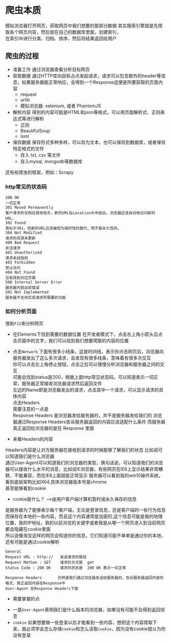 # 爬虫本质

模拟浏览器打开网页，获取网页中我们想要的那部分数据
其实搜索引擎就是先爬取各个网页内容，然后放在自己的数据库里面，创建索引，  
在索引中进行分类、归档、排序，然后将结果返回给用户

## 爬虫的过程

+ 准备工作
  通过浏览器查看分析目标网页
+ 获取数据
  通过HTTP库向目标占点发起请求，请求可以包含额外的header等信息，如果服务器能正常响应，会得到一个Response这便是所要获取的页面内容
  - request
  - urlib
  - 模拟浏览器: selenium, 或者 PhantomJS
+ 解析内容
  得到的内容可能是HTML和json等格式，可以用页面解析式、正则表达式等进行解析
  - 正则
  - BeautifulSoup
  - lxml
+ 保存数据
  保存形式多种多样，可以存为文本，也可以保存到数据库，或者保存特定格式的文件  
  - 存入 txt, csv 等文件
  - 存入mysql, mongodb等数据库

还有些爬虫的框架，例如：Scrapy

### http常见的状态码
    
    200 OK    
    一切正常
    301 Moved Permanently
    客户请求的文档在其他地方，新的URL在Location头中给出，浏览器应该自动地访问新的URL。
    302 Found
    类似于301，但新的URL应该被视为临时性的替代，而不是永久性的。
    304 Not Modified
    请求的资源未更新
    400 Bad Request
    非法请求
    401 Unauthorized
    请求未经授权
    403 Forbidden
    禁止访问
    404 Not Found
    没有找到对应页面
    500 Internal Server Error
    服务器内部出现错误
    501 Not Implemented
    服务器不支持实现请求所需要的功能

### 如何分析页面
借助`F12`来分析网页
+ 在Elements下找到需要的数据位置
在开发者模式下，点击左上角小箭头后点击页面中的文字，我们可以找到我们想要爬取的内容的位置
+ 点击`Network`
下面有很多小线条，这是时间线，表示你点击网页后，浏览器向服务器发出了这么多次请求，会发现有很多线条，意味着有很多次交互  
你可以点击左上角停止按钮，点击之后可以慢慢分析浏览器和服务器之间的交互  
可能会找到status是200，根据上面http常见状态码，可以知道表示一切正常，服务器正常接收浏览器请求然后返回文件  
左边的Name即是浏览器发出的请求，点击其中一个请求，可以显示请求的具体内容  
点击Headers  
需要注意的一点是  
Response Headers 是浏览器发给服务器的，并不是服务器发给我们的
浏览器通过Response Headers告诉服务器返回的内容应该适配什么条件
而服务器真正返回给浏览器的是在 Response 里面

+ 来看Headers的内容  

Headers内容是让对方服务器在接收到请求的时候能够了解我们的状态
比如说可以知道我们是什么浏览器    
通过User-Agent可以知道我们的浏览器的类型，换句话说，可以知道我们的浏览器可以接收什么水平的消息，比如说IE浏览器，有些网页在IE6上显示结果非常糟糕，不能兼容，而在IE8上面就能正常显示
服务器可以看到我的win10操作系统，看到底层架构比如X64,具体浏览器版本号是chrome  
甚至能够看到cookie  

+ cookie是什么？ -->由用户客户端计算机暂时或永久保存的信息  

是服务器为了能够表示每个客户端，无论是登录信息，还是客户端的一些行为信息而保存在本地的一些内容，而且这个内容通常是加密的,这个信息可能是我的地理位置，我的IP地址，我的以前浏览的关键字或者我是从哪一个网页进入到当前网页都会隐藏在cookie里面  
所以说像淘宝这样的网页会知道你的信息，它们知道可能不单单是通过你的本地，还有可能是通过cookie解析

    General
    Request URL : http://   发送请求的路径
    Request Methon : GET    请求的方式是  get
    Status Code : 200 OK    请求的状态是  200 OK 表示一切正常

    Response Headers       仍然是我们通过浏览器发送给服务器的，告诉服务器返回内容的格式，真正返回内容在Response中
    User-Agent 在Response Headers下面  

+ 需要掌握的点
 - 一是`User-Agent`表明我们是什么版本的浏览器，如果没有可能不会得到返回信息
 - `cookie` 如果想要做一些登录以后才能看到一些内容，想把这个内容爬取下来，就必须学会怎么存储`cookie`和怎么读取`cookie`，因为没有cookie就认为你没有登录
 

 






